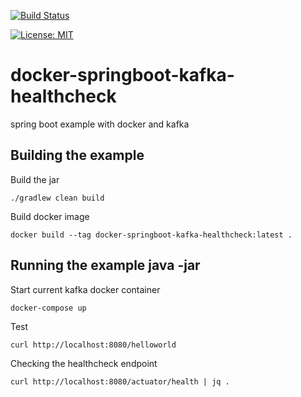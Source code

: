[![Build Status](https://travis-ci.org/claudioaltamura/docker-springboot-kafka-healthcheck.svg?branch=master)](https://travis-ci.org/claudioaltamura/docker-springboot-kafka-healthcheck)

[![License: MIT](https://img.shields.io/badge/License-MIT-yellow.svg)](https://opensource.org/licenses/MIT)

# docker-springboot-kafka-healthcheck
spring boot example with docker and kafka

## Building the example

Build the jar

	./gradlew clean build


Build docker image

	docker build --tag docker-springboot-kafka-healthcheck:latest .

## Running the example java -jar 

Start current kafka docker container

	docker-compose up


Test

	curl http://localhost:8080/helloworld


Checking the healthcheck endpoint

	curl http://localhost:8080/actuator/health | jq .
